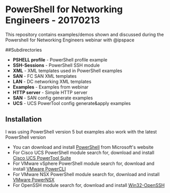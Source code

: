 # PowerShell for Networking Engineers - 20170213
This repository contains examples/demos shown and discussed during the
Powershell for Networking Engineers webinar with @ipspace

##Subdirectories
* **PSHELL profile** - PowerShell profile example
* **SSH-Sessions** - PowerShell SSH module
* **XML** - XML templates used in PowerShell examples
 * **SAN** - FC SAN XML templates
 * **LAN** - DC networking XML templates
* **Examples** - Examples from webinar
 * **HTTP server** - Simple HTTP server
 * **SAN** - SAN config generate examples
 * **UCS** - UCS PowerTool config generate&apply examples


## Installation
I was using PowerShell version 5 but examples also work with the latest PowerShell version
* You can download and install [PowerShell](https://www.microsoft.com/en-us/download/details.aspx?id=50395) from Microsoft's website
* For Cisco UCS PowerShell module search for, download and install [Cisco UCS PowerTool Suite](https://software.cisco.com/download/release.html?i=!y&mdfid=286305108&softwareid=284574017&release=2.1.1)
* For VMware vSphere PowerShell module search for, download and install [VMware PowerCLI](https://my.vmware.com/web/vmware/details?downloadGroup=PCLI630R1&productId=491)
* For VMware NSX PowerShell module search for, download and install [VMware PowerNSX](https://github.com/vmware/powernsx)
* For OpenSSH module search for, download and install [Win32-OpenSSH](https://github.com/PowerShell/Win32-OpenSSH)

